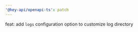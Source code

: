 ```yaml
---
'@hey-api/openapi-ts': patch
---
```


feat: add `logs` configuration option to customize log directory
